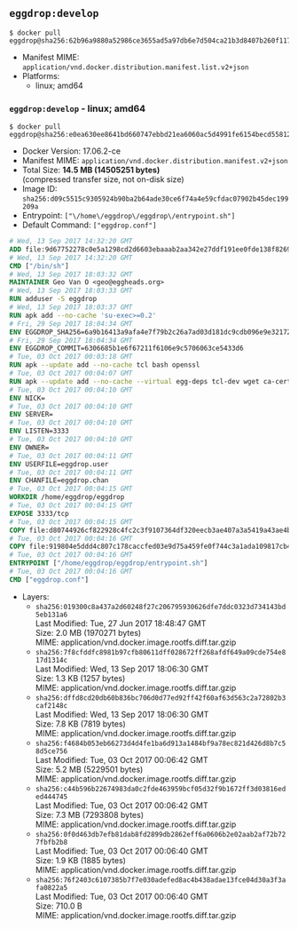 ## `eggdrop:develop`

```console
$ docker pull eggdrop@sha256:62b96a9880a52986ce3655ad5a97db6e7d504ca21b3d8407b260f1173f4076e0
```

-	Manifest MIME: `application/vnd.docker.distribution.manifest.list.v2+json`
-	Platforms:
	-	linux; amd64

### `eggdrop:develop` - linux; amd64

```console
$ docker pull eggdrop@sha256:e0ea630ee8641bd660747ebbd21ea6060ac5d4991fe6154becd55812f132e155
```

-	Docker Version: 17.06.2-ce
-	Manifest MIME: `application/vnd.docker.distribution.manifest.v2+json`
-	Total Size: **14.5 MB (14505251 bytes)**  
	(compressed transfer size, not on-disk size)
-	Image ID: `sha256:d09c5515c9305924b90ba2b64ade30ce6f74a4e59cfdac07902b45dec199209a`
-	Entrypoint: `["\/home\/eggdrop\/eggdrop\/entrypoint.sh"]`
-	Default Command: `["eggdrop.conf"]`

```dockerfile
# Wed, 13 Sep 2017 14:32:20 GMT
ADD file:9d67752278c0e5a1298cd2d6603ebaaab2aa342e27ddf191ee0fde138f82698c in / 
# Wed, 13 Sep 2017 14:32:20 GMT
CMD ["/bin/sh"]
# Wed, 13 Sep 2017 18:03:32 GMT
MAINTAINER Geo Van O <geo@eggheads.org>
# Wed, 13 Sep 2017 18:03:33 GMT
RUN adduser -S eggdrop
# Wed, 13 Sep 2017 18:03:37 GMT
RUN apk add --no-cache 'su-exec>=0.2'
# Fri, 29 Sep 2017 18:04:34 GMT
ENV EGGDROP_SHA256=6a9b16413a9afa4e7f79b2c26a7ad03d181dc9cdb096e9e321725f1ae3abc5a6
# Fri, 29 Sep 2017 18:04:34 GMT
ENV EGGDROP_COMMIT=6306685b1e6f67211f6106e9c5706063ce5433d6
# Tue, 03 Oct 2017 00:03:18 GMT
RUN apk --update add --no-cache tcl bash openssl
# Tue, 03 Oct 2017 00:04:07 GMT
RUN apk --update add --no-cache --virtual egg-deps tcl-dev wget ca-certificates make tar gpgme build-base openssl-dev   && wget "https://github.com/eggheads/eggdrop/archive/$EGGDROP_COMMIT.tar.gz" -O develop.tar.gz   && echo "$EGGDROP_SHA256  develop.tar.gz" | sha256sum -c -   && tar -zxvf develop.tar.gz   && rm develop.tar.gz     && ( cd eggdrop-$EGGDROP_COMMIT     && ./configure     && make config     && make     && make install DEST=/home/eggdrop/eggdrop )   && rm -rf eggdrop-$EGGDROP_COMMIT   && mkdir /home/eggdrop/eggdrop/data   && chown -R eggdrop /home/eggdrop/eggdrop   && apk del egg-deps
# Tue, 03 Oct 2017 00:04:10 GMT
ENV NICK=
# Tue, 03 Oct 2017 00:04:10 GMT
ENV SERVER=
# Tue, 03 Oct 2017 00:04:10 GMT
ENV LISTEN=3333
# Tue, 03 Oct 2017 00:04:10 GMT
ENV OWNER=
# Tue, 03 Oct 2017 00:04:11 GMT
ENV USERFILE=eggdrop.user
# Tue, 03 Oct 2017 00:04:11 GMT
ENV CHANFILE=eggdrop.chan
# Tue, 03 Oct 2017 00:04:15 GMT
WORKDIR /home/eggdrop/eggdrop
# Tue, 03 Oct 2017 00:04:15 GMT
EXPOSE 3333/tcp
# Tue, 03 Oct 2017 00:04:15 GMT
COPY file:d80744926cf822928c4fc2c3f9107364df320eecb3ae407a3a5419a43ae4b872 in /home/eggdrop/eggdrop 
# Tue, 03 Oct 2017 00:04:16 GMT
COPY file:919804e5ddd4c807c178caccfed03e9d75a459fe0f744c3a1ada109817cb44ec in /home/eggdrop/eggdrop/scripts/ 
# Tue, 03 Oct 2017 00:04:16 GMT
ENTRYPOINT ["/home/eggdrop/eggdrop/entrypoint.sh"]
# Tue, 03 Oct 2017 00:04:16 GMT
CMD ["eggdrop.conf"]
```

-	Layers:
	-	`sha256:019300c8a437a2d60248f27c206795930626dfe7ddc0323d734143bd5eb131a6`  
		Last Modified: Tue, 27 Jun 2017 18:48:47 GMT  
		Size: 2.0 MB (1970271 bytes)  
		MIME: application/vnd.docker.image.rootfs.diff.tar.gzip
	-	`sha256:7f8cfddfc8981b97cfb80611dff028672ff268afdf649a09cde754e817d1314c`  
		Last Modified: Wed, 13 Sep 2017 18:06:30 GMT  
		Size: 1.3 KB (1257 bytes)  
		MIME: application/vnd.docker.image.rootfs.diff.tar.gzip
	-	`sha256:dffd8cd20db60b836bc706d0d77ed92ff42f60af63d563c2a72802b3caf2148c`  
		Last Modified: Wed, 13 Sep 2017 18:06:30 GMT  
		Size: 7.8 KB (7819 bytes)  
		MIME: application/vnd.docker.image.rootfs.diff.tar.gzip
	-	`sha256:f4684b053eb66273d4d4fe1ba6d913a1484bf9a78ec821d426d8b7c58d5ce756`  
		Last Modified: Tue, 03 Oct 2017 00:06:42 GMT  
		Size: 5.2 MB (5229501 bytes)  
		MIME: application/vnd.docker.image.rootfs.diff.tar.gzip
	-	`sha256:c44b596b22674983da0c2fde463959bcf05d32f9b1672ff3d03816eded444745`  
		Last Modified: Tue, 03 Oct 2017 00:06:42 GMT  
		Size: 7.3 MB (7293808 bytes)  
		MIME: application/vnd.docker.image.rootfs.diff.tar.gzip
	-	`sha256:0f0d463db7efb81dab8fd2899db2862eff6a0606b2e02aab2af72b727fbfb2b8`  
		Last Modified: Tue, 03 Oct 2017 00:06:40 GMT  
		Size: 1.9 KB (1885 bytes)  
		MIME: application/vnd.docker.image.rootfs.diff.tar.gzip
	-	`sha256:76f2403c6107385b7f7e030adefed8ac4b438adae13fce04d30a3f3afa0822a5`  
		Last Modified: Tue, 03 Oct 2017 00:06:40 GMT  
		Size: 710.0 B  
		MIME: application/vnd.docker.image.rootfs.diff.tar.gzip

